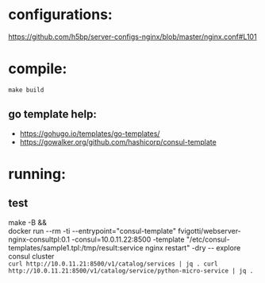 # configurations:
https://github.com/h5bp/server-configs-nginx/blob/master/nginx.conf#L101

# compile:
`make build`
 
## go template help:
 - https://gohugo.io/templates/go-templates/
 - https://gowalker.org/github.com/hashicorp/consul-template
  
  
# running:

## test
make -B && \
docker run --rm -ti  --entrypoint="consul-template" fvigotti/webserver-nginx-consultpl:0.1  -consul=10.0.11.22:8500 -template "/etc/consul-templates/sample1.tpl:/tmp/result:service nginx restart" -dry
-- explore consul cluster  
`
curl http://10.0.11.21:8500/v1/catalog/services | jq .
curl http://10.0.11.21:8500/v1/catalog/service/python-micro-service | jq .
` 